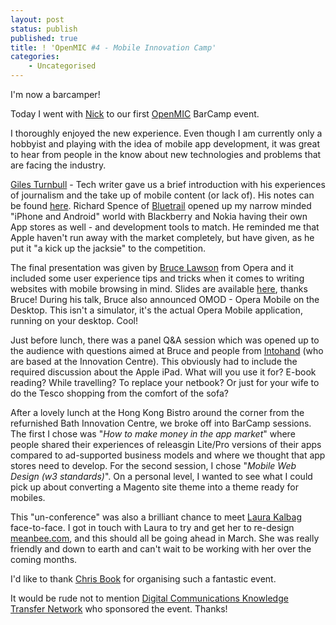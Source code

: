 ```yaml
---
layout: post
status: publish
published: true
title: ! 'OpenMIC #4 - Mobile Innovation Camp'
categories:
    - Uncategorised
---
```

I'm now a barcamper!

Today I went with <a href="http://www.nicksays.co.uk">Nick</a> to our first <a href="http://openmicamp.ning.com">OpenMIC</a> BarCamp event.

I thoroughly enjoyed the new experience.  Even though I am currently only a hobbyist and playing with the idea of mobile app development, it was great to hear from people in the know about new technologies and problems that are facing the industry.

<a href="http://gilest.org/">Giles Turnbull</a> - Tech writer gave us a brief introduction with his experiences of journalism and the take up of mobile content (or lack of).  His notes can be found <a href="http://gilest.org/file/openmictalk.txt">here</a>.  Richard Spence of <a href="http://bluetrail.co.uk/">Bluetrail</a> opened up my narrow minded "iPhone and Android" world with Blackberry and Nokia having their own App stores as well - and development tools to match.  He reminded me that Apple haven't run away with the market completely, but have given, as he put it "a kick up the jacksie" to the competition.  

The final presentation was given by <a href="http://www.brucelawson.co.uk/">Bruce Lawson</a> from Opera and it included some user experience tips and tricks when it comes to writing websites with mobile browsing in mind.  Slides are available <a href="http://www.slideshare.net/brucelawson/practical-tips-for-mobile-widget-development-3156151">here</a>, thanks Bruce!  During his talk, Bruce also announced OMOD - Opera Mobile on the Desktop.  This isn't a simulator, it's the actual Opera Mobile application, running on your desktop. Cool!

Just before lunch, there was a panel Q&A session which was opened up to the audience with questions aimed at Bruce and people from <a href="http://www.intohand.com/">Intohand</a> (who are based at the Innovation Centre).  This obviously had to include the required discussion about the Apple iPad.  What will you use it for? E-book reading? While travelling? To replace your netbook?  Or just for your wife to do the Tesco shopping from the comfort of the sofa?

After a lovely lunch at the Hong Kong Bistro around the corner from the refurnished Bath Innovation Centre, we broke off into BarCamp sessions.  The first I chose was "<em>How to make money in the app market</em>" where people shared their experiences of releasgin Lite/Pro versions of their apps compared to ad-supported business models and where we thought that app stores need to develop.  For the second session, I chose "<em>Mobile Web Design (w3 standards)</em>".  On a personal level, I wanted to see what I could pick up about converting a Magento site theme into a theme ready for mobiles.  

This "un-conference" was also a brilliant chance to meet <a href="http://laurakalbag.com/">Laura Kalbag</a> face-to-face.  I got in touch with Laura to try and get her to re-design <a href="http://www.meanbee.com">meanbee.com</a>, and this should all be going ahead in March.  She was really friendly and down to earth and can't wait to be working with her over the coming months.

I'd like to thank <a href="https://twitter.com/bookmeister">Chris Book</a> for organising such a fantastic event.

It would be rude not to mention <a href="http://www.dcktn.org.uk/">Digital Communications Knowledge Transfer Network</a> who sponsored the event.  Thanks!
